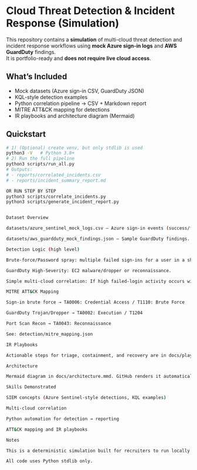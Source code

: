 # Cloud Threat Detection & Incident Response (Simulation)

This repository contains a **simulation** of multi-cloud threat detection and incident response workflows using **mock Azure sign-in logs** and **AWS GuardDuty** findings.  
It is portfolio-ready and **does not require live cloud access**.

## What’s Included
- Mock datasets (Azure sign-in CSV, GuardDuty JSON)
- KQL-style detection examples
- Python correlation pipeline → CSV + Markdown report
- MITRE ATT&CK mapping for detections
- IR playbooks and architecture diagram (Mermaid)




## Quickstart
```bash
# 1) (Optional) create venv, but only stdlib is used
python3 -V   # Python 3.8+
# 2) Run the full pipeline
python3 scripts/run_all.py
# Outputs:
# - reports/correlated_incidents.csv
# - reports/incident_summary_report.md

OR RUN STEP BY STEP
python3 scripts/correlate_incidents.py
python3 scripts/generate_incident_report.py


Dataset Overview

datasets/azure_sentinel_mock_logs.csv – Azure sign-in events (success/failed).

datasets/aws_guardduty_mock_findings.json – Sample GuardDuty findings.

Detection Logic (high level)

Brute-force/Password spray: multiple failed sign-ins for a user in a short window.

GuardDuty High-Severity: EC2 malware/dropper or reconnaissance.

Simple multi-cloud correlation: If high failed-login activity occurs within ±2h of a GuardDuty finding, it’s flagged as a correlated incident.

MITRE ATT&CK Mapping

Sign-in brute force → TA0006: Credential Access / T1110: Brute Force

GuardDuty Trojan/Dropper → TA0002: Execution / T1204

Port Scan Recon → TA0043: Reconnaissance

See: detection/mitre_mapping.json

IR Playbooks

Actionable steps for triage, containment, and recovery are in docs/playbooks.md.

Architecture

Mermaid diagram in docs/architecture.mmd. GitHub renders it automatically.

Skills Demonstrated

SIEM concepts (Azure Sentinel-style detections, KQL examples)

Multi-cloud correlation

Python automation for detection → reporting

ATT&CK mapping and IR playbooks

Notes

This is a deterministic simulation built for recruiters to run locally without cloud creds.

All code uses Python stdlib only.
